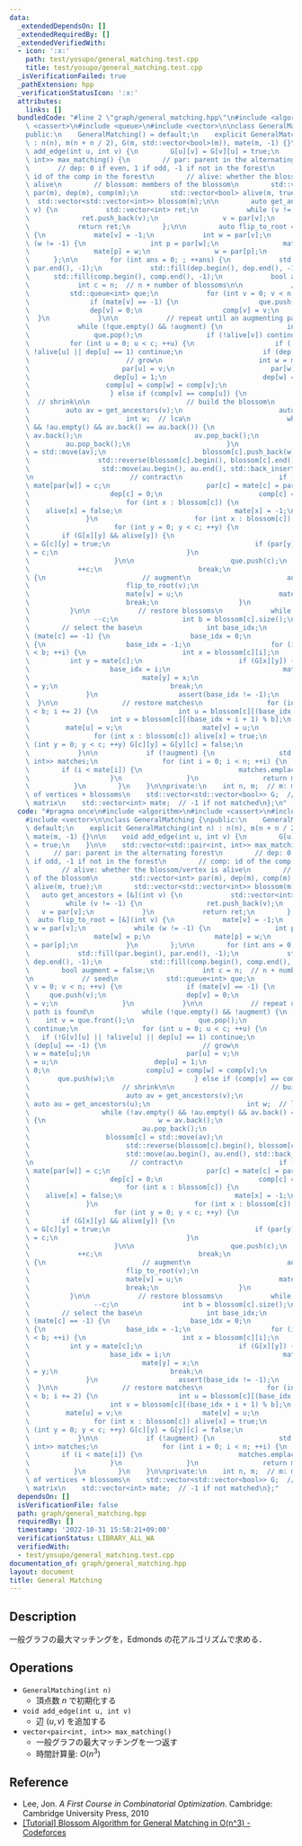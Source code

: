 ```yaml
---
data:
  _extendedDependsOn: []
  _extendedRequiredBy: []
  _extendedVerifiedWith:
  - icon: ':x:'
    path: test/yosupo/general_matching.test.cpp
    title: test/yosupo/general_matching.test.cpp
  _isVerificationFailed: true
  _pathExtension: hpp
  _verificationStatusIcon: ':x:'
  attributes:
    links: []
  bundledCode: "#line 2 \"graph/general_matching.hpp\"\n#include <algorithm>\n#include\
    \ <cassert>\n#include <queue>\n#include <vector>\n\nclass GeneralMatching {\n\
    public:\n    GeneralMatching() = default;\n    explicit GeneralMatching(int n)\
    \ : n(n), m(n + n / 2), G(m, std::vector<bool>(m)), mate(m, -1) {}\n\n    void\
    \ add_edge(int u, int v) {\n        G[u][v] = G[v][u] = true;\n    }\n\n    std::vector<std::pair<int,\
    \ int>> max_matching() {\n        // par: parent in the alternating forest\n \
    \       // dep: 0 if even, 1 if odd, -1 if not in the forest\n        // comp:\
    \ id of the comp in the forest\n        // alive: whether the blossom/vertex is\
    \ alive\n        // blossom: members of the blossom\n        std::vector<int>\
    \ par(m), dep(m), comp(m);\n        std::vector<bool> alive(m, true);\n      \
    \  std::vector<std::vector<int>> blossom(m);\n\n        auto get_ancestors = [&](int\
    \ v) {\n            std::vector<int> ret;\n            while (v != -1) {\n   \
    \             ret.push_back(v);\n                v = par[v];\n            }\n\
    \            return ret;\n        };\n\n        auto flip_to_root = [&](int v)\
    \ {\n            mate[v] = -1;\n            int w = par[v];\n            while\
    \ (w != -1) {\n                int p = par[w];\n                mate[w] = p;\n\
    \                mate[p] = w;\n                w = par[p];\n            }\n  \
    \      };\n\n        for (int ans = 0; ; ++ans) {\n            std::fill(par.begin(),\
    \ par.end(), -1);\n            std::fill(dep.begin(), dep.end(), -1);\n      \
    \      std::fill(comp.begin(), comp.end(), -1);\n            bool augment = false;\n\
    \            int c = n;  // n + number of blossoms\n\n            // seed\n  \
    \          std::queue<int> que;\n            for (int v = 0; v < n; ++v) {\n \
    \               if (mate[v] == -1) {\n                    que.push(v);\n     \
    \               dep[v] = 0;\n                    comp[v] = v;\n              \
    \  }\n            }\n\n            // repeat until an augmenting path is found\n\
    \            while (!que.empty() && !augment) {\n                int v = que.front();\n\
    \                que.pop();\n                if (!alive[v]) continue;\n      \
    \          for (int u = 0; u < c; ++u) {\n                    if (!G[v][u] ||\
    \ !alive[u] || dep[u] == 1) continue;\n                    if (dep[u] == -1) {\n\
    \                        // grow\n                        int w = mate[u];\n \
    \                       par[u] = v;\n                        par[w] = u;\n   \
    \                     dep[u] = 1;\n                        dep[w] = 0;\n     \
    \                   comp[u] = comp[w] = comp[v];\n                        que.push(w);\n\
    \                    } else if (comp[v] == comp[u]) {\n                      \
    \  // shrink\n\n                        // build the blossom\n               \
    \         auto av = get_ancestors(v);\n                        auto au = get_ancestors(u);\n\
    \                        int w;  // lca\n                        while (!av.empty()\
    \ && !au.empty() && av.back() == au.back()) {\n                            w =\
    \ av.back();\n                            av.pop_back();\n                   \
    \         au.pop_back();\n                        }\n                        blossom[c]\
    \ = std::move(av);\n                        blossom[c].push_back(w);\n       \
    \                 std::reverse(blossom[c].begin(), blossom[c].end());\n      \
    \                  std::move(au.begin(), au.end(), std::back_inserter(blossom[c]));\n\
    \n                        // contract\n                        if (par[w] != -1)\
    \ mate[par[w]] = c;\n                        par[c] = mate[c] = par[w];\n    \
    \                    dep[c] = 0;\n                        comp[c] = comp[w];\n\
    \                        for (int x : blossom[c]) {\n                        \
    \    alive[x] = false;\n                            mate[x] = -1;\n          \
    \              }\n                        for (int x : blossom[c]) {\n       \
    \                     for (int y = 0; y < c; ++y) {\n                        \
    \        if (G[x][y] && alive[y]) {\n                                    G[y][c]\
    \ = G[c][y] = true;\n                                    if (par[y] == x) par[y]\
    \ = c;\n                                }\n                            }\n   \
    \                     }\n\n                        que.push(c);\n            \
    \            ++c;\n                        break;\n                    } else\
    \ {\n                        // augment\n                        augment = true;\n\
    \                        flip_to_root(v);\n                        flip_to_root(u);\n\
    \                        mate[v] = u;\n                        mate[u] = v;\n\
    \                        break;\n                    }\n                }\n  \
    \          }\n\n            // restore blossoms\n            while (c > n) {\n\
    \                --c;\n                int b = blossom[c].size();\n\n        \
    \        // select the base\n                int base_idx;\n                if\
    \ (mate[c] == -1) {\n                    base_idx = 0;\n                } else\
    \ {\n                    base_idx = -1;\n                    for (int i = 0; i\
    \ < b; ++i) {\n                        int x = blossom[c][i];\n              \
    \          int y = mate[c];\n                        if (G[x][y]) {\n        \
    \                    base_idx = i;\n                            mate[c] = -1;\n\
    \                            mate[y] = x;\n                            mate[x]\
    \ = y;\n                            break;\n                        }\n      \
    \              }\n                    assert(base_idx != -1);\n              \
    \  }\n\n                // restore matches\n                for (int i = 1; i\
    \ < b; i += 2) {\n                    int u = blossom[c][(base_idx + i) % b];\n\
    \                    int v = blossom[c][(base_idx + i + 1) % b];\n           \
    \         mate[u] = v;\n                    mate[v] = u;\n                }\n\n\
    \                for (int x : blossom[c]) alive[x] = true;\n                for\
    \ (int y = 0; y < c; ++y) G[c][y] = G[y][c] = false;\n                blossom[c].clear();\n\
    \            }\n\n            if (!augment) {\n                std::vector<std::pair<int,\
    \ int>> matches;\n                for (int i = 0; i < n; ++i) {\n            \
    \        if (i < mate[i]) {\n                        matches.emplace_back(i, mate[i]);\n\
    \                    }\n                }\n                return matches;\n \
    \           }\n        }\n    }\n\nprivate:\n    int n, m;  // m: maximum number\
    \ of vertices + blossoms\n    std::vector<std::vector<bool>> G;  // adjacency\
    \ matrix\n    std::vector<int> mate;  // -1 if not matched\n};\n"
  code: "#pragma once\n#include <algorithm>\n#include <cassert>\n#include <queue>\n\
    #include <vector>\n\nclass GeneralMatching {\npublic:\n    GeneralMatching() =\
    \ default;\n    explicit GeneralMatching(int n) : n(n), m(n + n / 2), G(m, std::vector<bool>(m)),\
    \ mate(m, -1) {}\n\n    void add_edge(int u, int v) {\n        G[u][v] = G[v][u]\
    \ = true;\n    }\n\n    std::vector<std::pair<int, int>> max_matching() {\n  \
    \      // par: parent in the alternating forest\n        // dep: 0 if even, 1\
    \ if odd, -1 if not in the forest\n        // comp: id of the comp in the forest\n\
    \        // alive: whether the blossom/vertex is alive\n        // blossom: members\
    \ of the blossom\n        std::vector<int> par(m), dep(m), comp(m);\n        std::vector<bool>\
    \ alive(m, true);\n        std::vector<std::vector<int>> blossom(m);\n\n     \
    \   auto get_ancestors = [&](int v) {\n            std::vector<int> ret;\n   \
    \         while (v != -1) {\n                ret.push_back(v);\n             \
    \   v = par[v];\n            }\n            return ret;\n        };\n\n      \
    \  auto flip_to_root = [&](int v) {\n            mate[v] = -1;\n            int\
    \ w = par[v];\n            while (w != -1) {\n                int p = par[w];\n\
    \                mate[w] = p;\n                mate[p] = w;\n                w\
    \ = par[p];\n            }\n        };\n\n        for (int ans = 0; ; ++ans) {\n\
    \            std::fill(par.begin(), par.end(), -1);\n            std::fill(dep.begin(),\
    \ dep.end(), -1);\n            std::fill(comp.begin(), comp.end(), -1);\n    \
    \        bool augment = false;\n            int c = n;  // n + number of blossoms\n\
    \n            // seed\n            std::queue<int> que;\n            for (int\
    \ v = 0; v < n; ++v) {\n                if (mate[v] == -1) {\n               \
    \     que.push(v);\n                    dep[v] = 0;\n                    comp[v]\
    \ = v;\n                }\n            }\n\n            // repeat until an augmenting\
    \ path is found\n            while (!que.empty() && !augment) {\n            \
    \    int v = que.front();\n                que.pop();\n                if (!alive[v])\
    \ continue;\n                for (int u = 0; u < c; ++u) {\n                 \
    \   if (!G[v][u] || !alive[u] || dep[u] == 1) continue;\n                    if\
    \ (dep[u] == -1) {\n                        // grow\n                        int\
    \ w = mate[u];\n                        par[u] = v;\n                        par[w]\
    \ = u;\n                        dep[u] = 1;\n                        dep[w] =\
    \ 0;\n                        comp[u] = comp[w] = comp[v];\n                 \
    \       que.push(w);\n                    } else if (comp[v] == comp[u]) {\n \
    \                       // shrink\n\n                        // build the blossom\n\
    \                        auto av = get_ancestors(v);\n                       \
    \ auto au = get_ancestors(u);\n                        int w;  // lca\n      \
    \                  while (!av.empty() && !au.empty() && av.back() == au.back())\
    \ {\n                            w = av.back();\n                            av.pop_back();\n\
    \                            au.pop_back();\n                        }\n     \
    \                   blossom[c] = std::move(av);\n                        blossom[c].push_back(w);\n\
    \                        std::reverse(blossom[c].begin(), blossom[c].end());\n\
    \                        std::move(au.begin(), au.end(), std::back_inserter(blossom[c]));\n\
    \n                        // contract\n                        if (par[w] != -1)\
    \ mate[par[w]] = c;\n                        par[c] = mate[c] = par[w];\n    \
    \                    dep[c] = 0;\n                        comp[c] = comp[w];\n\
    \                        for (int x : blossom[c]) {\n                        \
    \    alive[x] = false;\n                            mate[x] = -1;\n          \
    \              }\n                        for (int x : blossom[c]) {\n       \
    \                     for (int y = 0; y < c; ++y) {\n                        \
    \        if (G[x][y] && alive[y]) {\n                                    G[y][c]\
    \ = G[c][y] = true;\n                                    if (par[y] == x) par[y]\
    \ = c;\n                                }\n                            }\n   \
    \                     }\n\n                        que.push(c);\n            \
    \            ++c;\n                        break;\n                    } else\
    \ {\n                        // augment\n                        augment = true;\n\
    \                        flip_to_root(v);\n                        flip_to_root(u);\n\
    \                        mate[v] = u;\n                        mate[u] = v;\n\
    \                        break;\n                    }\n                }\n  \
    \          }\n\n            // restore blossoms\n            while (c > n) {\n\
    \                --c;\n                int b = blossom[c].size();\n\n        \
    \        // select the base\n                int base_idx;\n                if\
    \ (mate[c] == -1) {\n                    base_idx = 0;\n                } else\
    \ {\n                    base_idx = -1;\n                    for (int i = 0; i\
    \ < b; ++i) {\n                        int x = blossom[c][i];\n              \
    \          int y = mate[c];\n                        if (G[x][y]) {\n        \
    \                    base_idx = i;\n                            mate[c] = -1;\n\
    \                            mate[y] = x;\n                            mate[x]\
    \ = y;\n                            break;\n                        }\n      \
    \              }\n                    assert(base_idx != -1);\n              \
    \  }\n\n                // restore matches\n                for (int i = 1; i\
    \ < b; i += 2) {\n                    int u = blossom[c][(base_idx + i) % b];\n\
    \                    int v = blossom[c][(base_idx + i + 1) % b];\n           \
    \         mate[u] = v;\n                    mate[v] = u;\n                }\n\n\
    \                for (int x : blossom[c]) alive[x] = true;\n                for\
    \ (int y = 0; y < c; ++y) G[c][y] = G[y][c] = false;\n                blossom[c].clear();\n\
    \            }\n\n            if (!augment) {\n                std::vector<std::pair<int,\
    \ int>> matches;\n                for (int i = 0; i < n; ++i) {\n            \
    \        if (i < mate[i]) {\n                        matches.emplace_back(i, mate[i]);\n\
    \                    }\n                }\n                return matches;\n \
    \           }\n        }\n    }\n\nprivate:\n    int n, m;  // m: maximum number\
    \ of vertices + blossoms\n    std::vector<std::vector<bool>> G;  // adjacency\
    \ matrix\n    std::vector<int> mate;  // -1 if not matched\n};"
  dependsOn: []
  isVerificationFile: false
  path: graph/general_matching.hpp
  requiredBy: []
  timestamp: '2022-10-31 15:58:21+09:00'
  verificationStatus: LIBRARY_ALL_WA
  verifiedWith:
  - test/yosupo/general_matching.test.cpp
documentation_of: graph/general_matching.hpp
layout: document
title: General Matching
---
```


## Description

一般グラフの最大マッチングを，Edmonds の花アルゴリズムで求める．

## Operations

- `GeneralMatching(int n)`
    - 頂点数 $n$ で初期化する
- `void add_edge(int u, int v)`
    - 辺 $(u, v)$ を追加する
- `vector<pair<int, int>> max_matching()`
    - 一般グラフの最大マッチングを一つ返す
    - 時間計算量: $O(n^3)$

## Reference

- Lee, Jon. *A First Course in Combinatorial Optimization*. Cambridge: Cambridge University Press, 2010
- [[Tutorial] Blossom Algorithm for General Matching in O(n^3) - Codeforces](https://codeforces.com/blog/entry/92339)